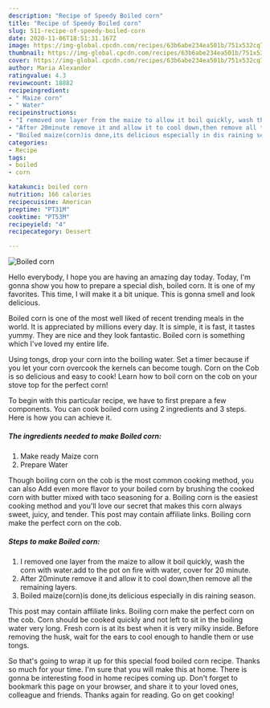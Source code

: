```yaml
---
description: "Recipe of Speedy Boiled corn"
title: "Recipe of Speedy Boiled corn"
slug: 511-recipe-of-speedy-boiled-corn
date: 2020-11-06T18:51:31.167Z
image: https://img-global.cpcdn.com/recipes/63b6abe234ea501b/751x532cq70/boiled-corn-recipe-main-photo.jpg
thumbnail: https://img-global.cpcdn.com/recipes/63b6abe234ea501b/751x532cq70/boiled-corn-recipe-main-photo.jpg
cover: https://img-global.cpcdn.com/recipes/63b6abe234ea501b/751x532cq70/boiled-corn-recipe-main-photo.jpg
author: Maria Alexander
ratingvalue: 4.3
reviewcount: 18882
recipeingredient:
- " Maize corn"
- " Water"
recipeinstructions:
- "I removed one layer from the maize to allow it boil quickly, wash the corn with water.add to the pot on fire with water, cover for 20 minute."
- "After 20minute remove it and allow it to cool down,then remove all the remaining layers."
- "Boiled maize(corn)is done,its delicious especially in dis raining season."
categories:
- Recipe
tags:
- boiled
- corn

katakunci: boiled corn 
nutrition: 166 calories
recipecuisine: American
preptime: "PT31M"
cooktime: "PT53M"
recipeyield: "4"
recipecategory: Dessert

---
```



![Boiled corn](https://img-global.cpcdn.com/recipes/63b6abe234ea501b/751x532cq70/boiled-corn-recipe-main-photo.jpg)

Hello everybody, I hope you are having an amazing day today. Today, I'm gonna show you how to prepare a special dish, boiled corn. It is one of my favorites. This time, I will make it a bit unique. This is gonna smell and look delicious.

Boiled corn is one of the most well liked of recent trending meals in the world. It is appreciated by millions every day. It is simple, it is fast, it tastes yummy. They are nice and they look fantastic. Boiled corn is something which I've loved my entire life.

Using tongs, drop your corn into the boiling water. Set a timer because if you let your corn overcook the kernels can become tough. Corn on the Cob is so delicious and easy to cook! Learn how to boil corn on the cob on your stove top for the perfect corn!


To begin with this particular recipe, we have to first prepare a few components. You can cook boiled corn using 2 ingredients and 3 steps. Here is how you can achieve it.

<!--inarticleads1-->

##### The ingredients needed to make Boiled corn:

1. Make ready  Maize corn
1. Prepare  Water


Though boiling corn on the cob is the most common cooking method, you can also Add even more flavor to your boiled corn by brushing the cooked corn with butter mixed with taco seasoning for a. Boiling corn is the easiest cooking method and you&#39;ll love our secret that makes this corn always sweet, juicy, and tender. This post may contain affiliate links. Boiling corn make the perfect corn on the cob. 

<!--inarticleads2-->

##### Steps to make Boiled corn:

1. I removed one layer from the maize to allow it boil quickly, wash the corn with water.add to the pot on fire with water, cover for 20 minute.
1. After 20minute remove it and allow it to cool down,then remove all the remaining layers.
1. Boiled maize(corn)is done,its delicious especially in dis raining season.


This post may contain affiliate links. Boiling corn make the perfect corn on the cob. Corn should be cooked quickly and not left to sit in the boiling water very long. Fresh corn is at its best when it is very milky inside. Before removing the husk, wait for the ears to cool enough to handle them or use tongs. 

So that's going to wrap it up for this special food boiled corn recipe. Thanks so much for your time. I'm sure that you will make this at home. There is gonna be interesting food in home recipes coming up. Don't forget to bookmark this page on your browser, and share it to your loved ones, colleague and friends. Thanks again for reading. Go on get cooking!
